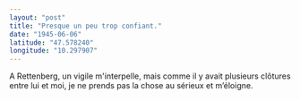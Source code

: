 ```yaml
---
layout: "post"
title: "Presque un peu trop confiant."
date: "1945-06-06"
latitude: "47.578240"
longitude: "10.297907"
---
```


A Rettenberg, un vigile m'interpelle, mais comme il y avait plusieurs clôtures entre lui et moi, je ne prends pas la chose au sérieux et m’éloigne.


<div class="histoire"></div>

<div class="commentaire"></div>